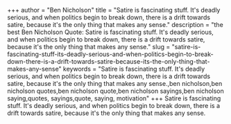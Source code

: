 +++
author = "Ben Nicholson"
title = "Satire is fascinating stuff. It's deadly serious, and when politics begin to break down, there is a drift towards satire, because it's the only thing that makes any sense."
description = "the best Ben Nicholson Quote: Satire is fascinating stuff. It's deadly serious, and when politics begin to break down, there is a drift towards satire, because it's the only thing that makes any sense."
slug = "satire-is-fascinating-stuff-its-deadly-serious-and-when-politics-begin-to-break-down-there-is-a-drift-towards-satire-because-its-the-only-thing-that-makes-any-sense"
keywords = "Satire is fascinating stuff. It's deadly serious, and when politics begin to break down, there is a drift towards satire, because it's the only thing that makes any sense.,ben nicholson,ben nicholson quotes,ben nicholson quote,ben nicholson sayings,ben nicholson saying,quotes, sayings,quote, saying, motivation"
+++
Satire is fascinating stuff. It's deadly serious, and when politics begin to break down, there is a drift towards satire, because it's the only thing that makes any sense.
